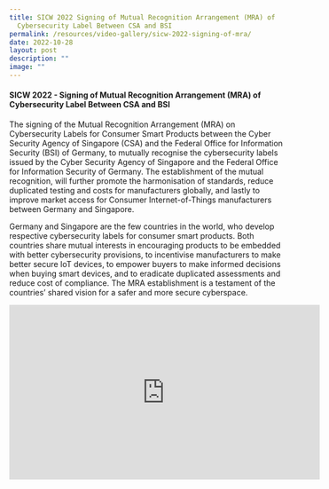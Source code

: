 ```yaml
---
title: SICW 2022 Signing of Mutual Recognition Arrangement (MRA) of
  Cybersecurity Label Between CSA and BSI
permalink: /resources/video-gallery/sicw-2022-signing-of-mra/
date: 2022-10-28
layout: post
description: ""
image: ""
---
```

#### **SICW 2022 - Signing of Mutual Recognition Arrangement (MRA) of Cybersecurity Label Between CSA and BSI**

The signing of the Mutual Recognition Arrangement (MRA) on Cybersecurity Labels for Consumer Smart Products between the Cyber Security Agency of Singapore (CSA) and the Federal Office for Information Security (BSI) of Germany, to mutually recognise the cybersecurity labels issued by the Cyber Security Agency of Singapore and the Federal Office for Information Security of Germany. The establishment of the mutual recognition, will further promote the harmonisation of standards, reduce duplicated testing and costs for manufacturers globally, and lastly to improve market access for Consumer Internet-of-Things manufacturers between Germany and Singapore.

Germany and Singapore are the few countries in the world, who develop respective cybersecurity labels for consumer smart products. Both countries share mutual interests in encouraging products to be embedded with better cybersecurity provisions, to incentivise manufacturers to make better secure IoT devices, to empower buyers to make informed decisions when buying smart devices, and to eradicate duplicated assessments and reduce cost of compliance. The MRA establishment is a testament of the countries’ shared vision for a safer and more secure cyberspace.

<iframe allowfullscreen="" allow="accelerometer; autoplay; clipboard-write; encrypted-media; gyroscope; picture-in-picture; web-share" frameborder="0" title="YouTube video player" src="https://www.youtube.com/embed/PUMLIk5osog" height="315" width="560"></iframe>